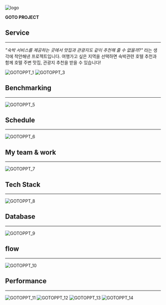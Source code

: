 ![logo](https://user-images.githubusercontent.com/69306907/108828170-dc6f5880-7609-11eb-8b28-96e4a1e77d63.png)

**GOTO PROJECT**

## Service
-----------------------
*"숙박 서비스를 제공하는 곳에서 맛집과 관광지도 같이 추천해 줄 수 없을까?"* 라는 생각에 착안해낸 프로젝트입니다. 여행가고 싶은 지역을 선택하면 숙박관련 호텔 추천과 함께 호텔 주변 맛집, 관광지 추천을 받을 수 있습니다!

![GOTOPPT_1](https://user-images.githubusercontent.com/69306907/108830315-8ea81f80-760c-11eb-984a-1145a0021df1.png)
![GOTOPPT_3](https://user-images.githubusercontent.com/69306907/108830319-8f40b600-760c-11eb-868f-23f9f7d068ec.png)

## Benchmarking
----------------
![GOTOPPT_5](https://user-images.githubusercontent.com/69306907/108830322-8fd94c80-760c-11eb-9ee4-fe2d8d0da6dd.png)

## Schedule
-------------------
![GOTOPPT_6](https://user-images.githubusercontent.com/69306907/108830325-9071e300-760c-11eb-8129-66c890eac8c9.png)

## My team & work
--------------------
![GOTOPPT_7](https://user-images.githubusercontent.com/69306907/108830327-910a7980-760c-11eb-8153-bd9ee57da037.png)

## Tech Stack
-------------------
![GOTOPPT_8](https://user-images.githubusercontent.com/69306907/108830328-910a7980-760c-11eb-9b4e-293875d53171.png)

## Database
--------------------
![GOTOPPT_9](https://user-images.githubusercontent.com/69306907/108830330-91a31000-760c-11eb-86f9-afaf98cf7a1d.png)

## flow
--------------------
![GOTOPPT_10](https://user-images.githubusercontent.com/69306907/108830331-91a31000-760c-11eb-836c-5c965894dec6.png)

## Performance
---------------------
![GOTOPPT_11](https://user-images.githubusercontent.com/69306907/108830334-923ba680-760c-11eb-8701-ab0d2a8ee5f2.png)
![GOTOPPT_12](https://user-images.githubusercontent.com/69306907/108830309-8cde5c00-760c-11eb-841b-72390454a1a7.png)
![GOTOPPT_13](https://user-images.githubusercontent.com/69306907/108830312-8e0f8900-760c-11eb-8762-63327204d00c.png)
![GOTOPPT_14](https://user-images.githubusercontent.com/69306907/108830313-8ea81f80-760c-11eb-97f3-263311fc18fa.png)
